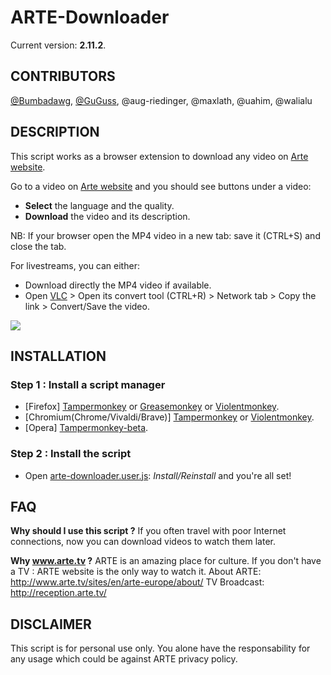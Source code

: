 ARTE-Downloader
=================

Current version: **2.11.2**.

CONTRIBUTORS
-----------

[@Bumbadawg](https://github.com/Bumbadawg), [@GuGuss](https://github.com/GuGuss), @aug-riedinger, @maxlath, @uahim, @walialu

DESCRIPTION
-----------

This script works as a browser extension to download any video on [Arte website](http://www.arte.tv/).

Go to a video on [Arte website](http://www.arte.tv/) and you should see buttons under a video:

* **Select** the language and the quality.
* **Download** the video and its description.

NB: If your browser open the MP4 video in a new tab: save it (CTRL+S) and close the tab.

For livestreams, you can either:
* Download directly the MP4 video if available.
* Open [VLC](http://www.videolan.org/vlc/) > Open its convert tool (CTRL+R) > Network tab > Copy the link > Convert/Save the video.

![](http://i.imgur.com/GjvVHLv.jpg)

INSTALLATION
------------
### Step 1 : Install a script manager
* [Firefox] [Tampermonkey](https://addons.mozilla.org/en-GB/firefox/addon/tampermonkey/) or [Greasemonkey](https://addons.mozilla.org/en-GB/firefox/addon/greasemonkey/) or [Violentmonkey](https://addons.mozilla.org/en-US/firefox/addon/violentmonkey/).
* [Chromium(Chrome/Vivaldi/Brave)] [Tampermonkey](https://chrome.google.com/webstore/detail/tampermonkey/dhdgffkkebhmkfjojejmpbldmpobfkfo) or [Violentmonkey](https://chrome.google.com/webstore/detail/violentmonkey/jinjaccalgkegednnccohejagnlnfdag).
* [Opera] [Tampermonkey-beta](https://addons.opera.com/en/extensions/details/tampermonkey-beta/).

### Step 2 : Install the script
* Open [arte-downloader.user.js](../../raw/master/arte-downloader.user.js): *Install/Reinstall* and you're all set!

FAQ
---

**Why should I use this script ?**
If you often travel with poor Internet connections, now you can download videos to watch them later.

**Why www.arte.tv ?**
ARTE is an amazing place for culture. If you don't have a TV : ARTE website is the only way to watch it.
About ARTE: http://www.arte.tv/sites/en/arte-europe/about/
TV Broadcast: http://reception.arte.tv/


DISCLAIMER
-------

This script is for personal use only. You alone have the responsability for any usage which could be against ARTE privacy policy.
